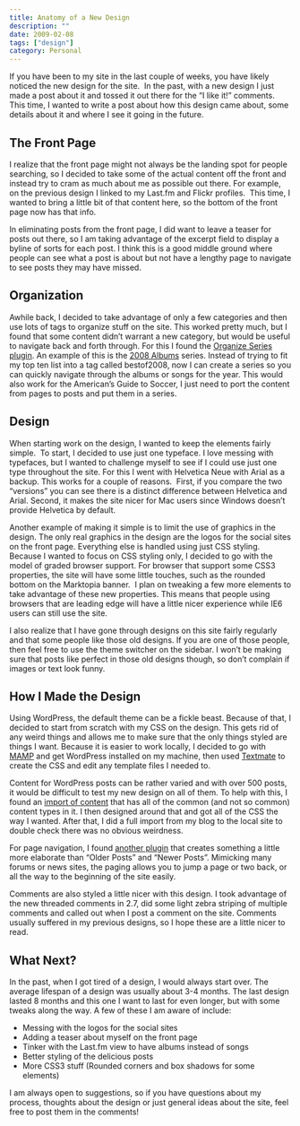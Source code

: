 ```yaml
---
title: Anatomy of a New Design
description: ""
date: 2009-02-08
tags: ["design"]
category: Personal
---
```



<p>If you have been to my site in the last couple of weeks, you have likely noticed the new design for the site.&nbsp; In the past, with a new design I just made a post about it and tossed it out there for the “I like it!” comments. This time, I wanted to write a post about how this design came about, some details about it and where I see it going in the future.</p>

<h2>The Front Page</h2>

<p>I realize that the front page might not always be the landing spot for people searching, so I decided to take some of the actual content off the front and instead try to cram as much about me as possible out there. For example, on the previous design I linked to my Last.fm and Flickr profiles.&nbsp; This time, I wanted to bring a little bit of that content here, so the bottom of the front page now has that info.</p>

<p>In eliminating posts from the front page, I did want to leave a teaser for posts out there, so I am taking advantage of the excerpt field to display a byline of sorts for each post. I think this is a good middle ground where people can see what a post is about but not have a lengthy page to navigate to see posts they may have missed.</p>

<h2>Organization</h2>

<p>Awhile back, I decided to take advantage of only a few categories and then use lots of tags to organize stuff on the site. This worked pretty much, but I found that some content didn’t warrant a new category, but would be useful to navigate back and forth through. For this I found the <a href="https://web.archive.org/web/20131211115525/http://unfoldingneurons.com/neurotic-plugins/organize-series-wordpress-plugin">Organize Series plugin</a>. An example of this is the <a href="https://web.archive.org/web/20131211115525/http://www.marktopia.net/series/2008-albums">2008 Albums</a> series. Instead of trying to fit my top ten list into a tag called bestof2008, now I can create a series so you can quickly navigate through the albums or songs for the year. This would also work for the American’s Guide to Soccer, I just need to port the content from pages to posts and put them in a series.</p>

<h2>Design</h2>

<p>When starting work on the design, I wanted to keep the elements fairly simple.&nbsp; To start, I decided to use just one typeface. I love messing with typefaces, but I wanted to challenge myself to see if I could use just one type throughout the site. For this I went with Helvetica Neue with Arial as a backup. This works for a couple of reasons.&nbsp; First, if you compare the two “versions” you can see there is a distinct difference between Helvetica and Arial. Second, it makes the site nicer for Mac users since Windows doesn’t provide Helvetica by default.</p>

<p>Another example of making it simple is to limit the use of graphics in the design. The only real graphics in the design are the logos for the social sites on the front page. Everything else is handled using just CSS styling. Because I wanted to focus on CSS styling only, I decided to go with the model of graded browser support. For browser that support some CSS3 properties, the site will have some little touches, such as the rounded bottom on the Marktopia banner.&nbsp; I plan on tweaking a few more elements to take advantage of these new properties. This means that people using browsers that are leading edge will have a little nicer experience while IE6 users can still use the site.</p>

<p>I also realize that I have gone through designs on this site fairly regularly and that some people like those old designs. If you are one of those people, then feel free to use the theme switcher on the sidebar. I won’t be making sure that posts like perfect in those old designs though, so don’t complain if images or text look funny.</p>

<h2>How I Made the Design</h2>

<p>Using WordPress, the default theme can be a fickle beast. Because of that, I decided to start from scratch with my CSS on the design. This gets rid of any weird things and allows me to make sure that the only things styled are things I want. Because it is easier to work locally, I decided to go with <a href="https://web.archive.org/web/20131211115525/http://www.mamp.info/">MAMP</a> and get WordPress installed on my machine, then used <a href="https://web.archive.org/web/20131211115525/http://macromates.com/">Textmate</a> to create the CSS and edit any template files I needed to.</p>

<p>Content for WordPress posts can be rather varied and with over 500 posts, it would be difficult to test my new design on all of them. To help with this, I found an <a href="https://web.archive.org/web/20131211115525/http://andi.saleh.web.id/wordpress-sample-content/">import of content</a> that has all of the common (and not so common) content types in it. I then designed around that and got all of the CSS the way I wanted. After that, I did a full import from my blog to the local site to double check there was no obvious weirdness.</p>

<p>For page navigation, I found <a href="https://web.archive.org/web/20131211115525/http://lesterchan.net/portfolio/programming/php/">another plugin</a> that creates something a little more elaborate than “Older Posts” and “Newer Posts”. Mimicking many forums or news sites, the paging allows you to jump a page or two back, or all the way to the beginning of the site easily.</p>

<p>Comments are also styled a little nicer with this design. I took advantage of the new threaded comments in 2.7, did some light zebra striping of multiple comments and called out when I post a comment on the site. Comments usually suffered in my previous designs, so I hope these are a little nicer to read.</p>

<h2>What Next?</h2>

<p>In the past, when I got tired of a design, I would always start over. The average lifespan of a design was usually about 3-4 months. The last design lasted 8 months and this one I want to last for even longer, but with some tweaks along the way. A few of these I am aware of include:</p>

<ul>

<li>Messing with the logos for the social sites</li>

<li>Adding a teaser about myself on the front page</li>

<li>Tinker with the Last.fm view to have albums instead of songs</li>

<li>Better styling of the delicious posts</li>

<li>More CSS3 stuff (Rounded corners and box shadows for some elements)</li>

</ul>

<p>I am always open to suggestions, so if you have questions about my process, thoughts about the design or just general ideas about the site, feel free to post them in the comments!</p>
